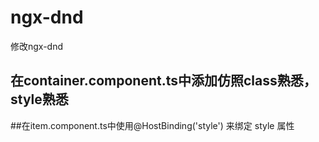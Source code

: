 # ngx-dnd
修改ngx-dnd

## 在container.component.ts中添加仿照class熟悉，style熟悉

##在item.component.ts中使用@HostBinding('style') 来绑定 style 属性
